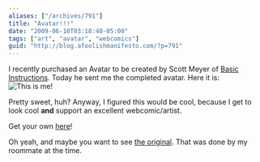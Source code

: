 ```yaml
---
aliases: ["/archives/791"]
title: "Avatar!!!"
date: "2009-06-10T03:18:40-05:00"
tags: ["art", "avatar", "webcomics"]
guid: "http://blog.afoolishmanifesto.com/?p=791"
---
```

I recently purchased an Avatar to be created by Scott Meyer of [Basic Instructions](http://basicinstructions.net). Today he sent me the completed avatar. Here it is: ![This is me!](/wp-content/uploads/2009/06/frew-schmidt-1000-300x300.png "fREW Schmidt")

Pretty sweet, huh? Anyway, I figured this would be cool, because I get to look cool **and** support an excellent webcomic/artist.

Get your own [here](http://basicinstructions.net/?page_id=540)!

Oh yeah, and maybe you want to see [the original](http://www.flickr.com/photos/simcah/258269209/). That was done by my roommate at the time.
